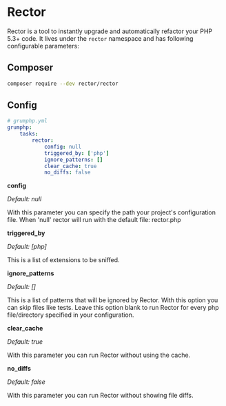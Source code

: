 # Rector

Rector is a tool to instantly upgrade and automatically refactor your PHP 5.3+ code.
It lives under the `rector` namespace and has following configurable parameters:

## Composer
```bash
composer require --dev rector/rector
```

## Config
```yaml
# grumphp.yml
grumphp:
    tasks:
        rector:
            config: null
            triggered_by: ['php']
            ignore_patterns: []
            clear_cache: true
            no_diffs: false
```

**config**

*Default: null*

With this parameter you can specify the path your project's configuration file. When 'null' rector will run with the default file: rector.php

**triggered_by**

*Default: [php]*

This is a list of extensions to be sniffed.


**ignore_patterns**

*Default: []*

This is a list of patterns that will be ignored by Rector. With this option you can skip files like
tests. Leave this option blank to run Rector for every php file/directory specified in your
configuration.


**clear_cache**

*Default: true*

With this parameter you can run Rector without using the cache.

**no_diffs**

*Default: false*

With this parameter you can run Rector without showing file diffs.

